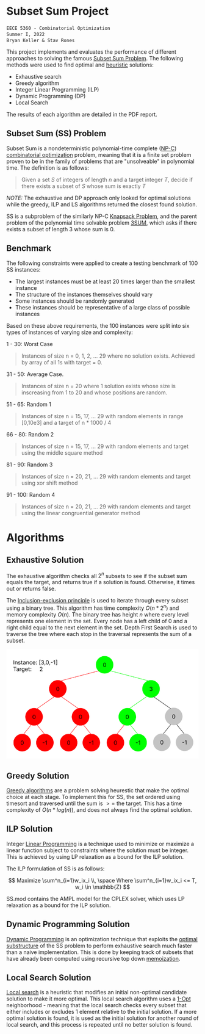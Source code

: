 # Subset Sum Project
    EECE 5360 - Combinatorial Optimization
    Summer I, 2022
    Bryan Keller & Stav Rones

This project implements and evaluates the performance of different approaches to solving the famous [Subset Sum Problem](https://en.wikipedia.org/wiki/Subset_sum_problem).  The following methods were used to find optimal and [heuristic](https://en.wikipedia.org/wiki/Heuristic_(computer_science)) solutions:

- Exhaustive search
- Greedy algorithm
- Integer Linear Programming (ILP)
- Dynamic Programming (DP)
- Local Search

The results of each algorithm are detailed in the PDF report.

## Subset Sum (SS) Problem

Subset Sum is a nondeterministic polynomial-time complete ([NP-C](https://en.wikipedia.org/wiki/NP-completeness)) [combinatorial optimization](https://en.wikipedia.org/wiki/Combinatorial_optimization) problem, meaning that it is a finite set problem proven to be in the family of problems that are "unsolveable" in polynomial time. The definition is as follows:

> Given a set $S$ of integers of length $n$ and a target integer $T$, decide if there exists a subset of $S$ whose sum is exactly $T$

_NOTE:_ The exhaustive and DP approach only looked for optimal solutions while the greedy, ILP and LS algorithms returned the closest found solution. 

SS is a subproblem of the similarly NP-C [Knapsack Problem](https://en.wikipedia.org/wiki/Knapsack_problem#:~:text=The%20knapsack%20problem%20is%20a,is%20as%20large%20as%20possible.), and the parent problem of the polynomial time solvable problem [3SUM](https://en.wikipedia.org/wiki/3SUM), which asks if there exists a subset of length 3 whose sum is 0. 

## Benchmark

The following constraints were applied to create a testing benchmark of 100 SS instances:
- The largest instances must be at least 20 times larger than the smallest instance
- The structure of the instances themselves should vary
- Some instances should be randomly generated
- These instances should be representative of a large class of possible instances 

Based on these above requirements, the 100 instances were split into six types of instances of varying size and complexity:

1 - 30: Worst Case
> Instances of size n = 0, 1, 2, ... 29 where no solution exists. Achieved by array of all 1s with target = 0.

31 - 50: Average Case.
> Instances of size n = 20 where 1 solution exists whose size is inscreasing from 1 to 20 and whose positions are random.

51 - 65: Random 1
> Instances of size n = 15, 17, ... 29 with random elements in range [0,10e3] and a target of n * 1000 / 4

66 - 80: Random 2
> Instances of size n = 15, 17, ... 29 with random elements and target using the middle square method

81 - 90: Random 3
> Instances of size n = 20, 21, ... 29 with random elements and target using xor shift method

91 - 100: Random 4
> Instances of size n = 20, 21, ... 29 with random elements and target using the linear congruential generator method

# Algorithms

## Exhaustive Solution

The exhaustive algorithm checks all $2^n$ subsets to see if the subset sum equals the target, and returns true if a solution is found. Otherwise, it times out or returns false.

The [Inclusion-exclusion principle](https://en.wikipedia.org/wiki/Inclusion%E2%80%93exclusion_principle) is used to iterate through every subset using a binary tree. This algorithm has time complexity $O(n*2^n)$ and memory complexity $O(n)$. The binary tree has height $n$ where every level represents one element in the set. Every node has a left child of 0 and a right child equal to the next element in the set. Depth First Search is used to traverse the tree where each stop in the traversal represents the sum of a subset.   

![](exhaustive_tree.png)

## Greedy Solution

[Greedy algorithms](https://en.wikipedia.org/wiki/Greedy_algorithm) are a problem solving heurestic that make the optimal choice at each stage. To implement this for SS, the set ordered using timesort and traversed until the sum is $>=$ the target. This has a time complexity of $O(n*log(n))$, and does not always find the optimal solution. 

## ILP Solution

Integer [Linear Programming](https://en.wikipedia.org/wiki/Linear_programming) is a technique used to minimize or maximize a linear function subject to constraints where the solution must be integer. This is achieved by using LP relaxation as a bound for the ILP solution. 

The ILP formulation of SS is as follows:

$$ Maximize \sum^n_{i=1}w_ix_i \\, \space Where \sum^n_{i=1}w_ix_i <= T, w_i \in \mathbb{Z} $$

SS.mod contains the AMPL model for the CPLEX solver, which uses LP relaxation as a bound for the ILP solution. 

## Dynamic Programming Solution
[Dynamic Programming](https://en.wikipedia.org/wiki/Dynamic_programming) is an optimization technique that exploits the [optimal substructure](https://en.wikipedia.org/wiki/Optimal_substructure) of the SS problem to perform exhaustive search much faster than a naive implementation. This is done by keeping track of subsets that have already been computed using recursive top down [memoization](https://en.wikipedia.org/wiki/Memoization).


## Local Search Solution

[Local search](https://en.wikipedia.org/wiki/Local_search_(optimization)) is a heuristic that modifies an initial non-optimal candidate solution to make it more optimal. 
This local search algorithm uses a [1-Opt](https://en.wikipedia.org/wiki/2-opt) neighborhood - meaning that the local search checks every subset that either includes or excludes 1 element relative to the initial solution. If a more optimal solution is found, it is used as the initial solution for another round of local search, and this process is repeated until no better solution is found.
